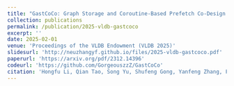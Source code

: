 ```yaml
---
title: "GastCoCo: Graph Storage and Coroutine-Based Prefetch Co-Design for Dynamic Graph Processing"
collection: publications
permalink: /publication/2025-vldb-gastcoco
excerpt: ''
date: 2025-02-01
venue: 'Proceedings of the VLDB Endowment (VLDB 2025)'
slidesurl: 'http://neuzhangyf.github.io/files/2025-vldb-gastcoco.pdf'
paperurl: 'https://arxiv.org/pdf/2312.14396'
codeurl: 'https://github.com/GorgeouszzZ/GastCoCo'
citation: 'Hongfu Li, Qian Tao, Song Yu, Shufeng Gong, Yanfeng Zhang, Feng Yao, Wenyuan Yu, Ge Yu, and Jingren Zhou. &quot;GastCoCo: Graph Storage and Coroutine-Based Prefetch Co-Design for Dynamic Graph Processing.&quot; <i>Proceedings of the VLDB Endowment (VLDB 2025)</i>, London, United Kingdom, 2025.'
---
```

